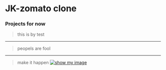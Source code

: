 # JK-zomato clone
### Projects for now

> this is by test

----
> peopels are fool

***
> make it happen
[![show my image](https://drive.google.com/file/d/1fJtEpo82ZDKOeLOHrihuJclfp7lhCb60/view?usp=drive_link)](https://youtu.be/G-EGDH50hGE?si=dHhvaT_YbgRTSh-Y)
